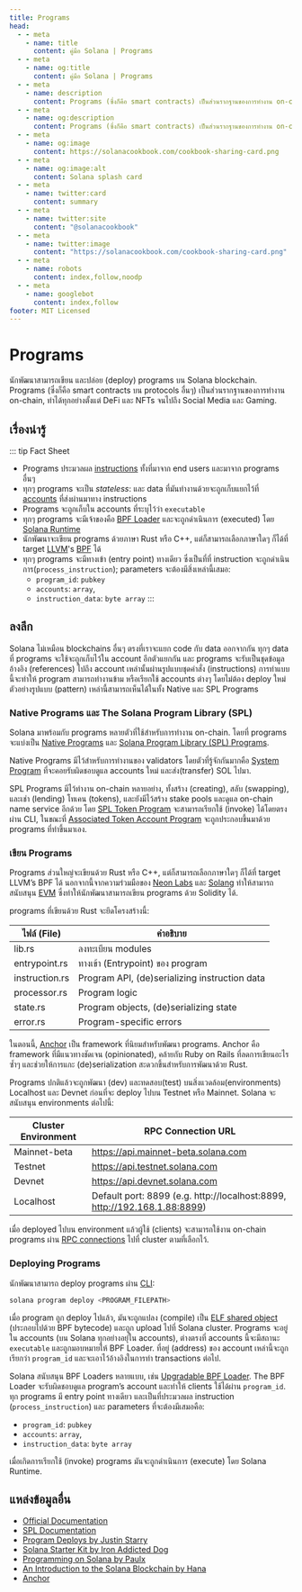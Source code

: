 ```yaml
---
title: Programs
head:
  - - meta
    - name: title
      content: คู่มือ Solana | Programs
  - - meta
    - name: og:title
      content: คู่มือ Solana | Programs
  - - meta
    - name: description
      content: Programs (ซึ่งก็คือ smart contracts) เป็นส่วนรากฐานของการทำงาน on-chain, เรียนรู้เกี่ยวกับ Programs และแนวคิดหลักๆ ได้ที่คู่มือ Solana
  - - meta
    - name: og:description
      content: Programs (ซึ่งก็คือ smart contracts) เป็นส่วนรากฐานของการทำงาน on-chain, เรียนรู้เกี่ยวกับ Programs และแนวคิดหลักๆ ได้ที่คู่มือ Solana
  - - meta
    - name: og:image
      content: https://solanacookbook.com/cookbook-sharing-card.png
  - - meta
    - name: og:image:alt
      content: Solana splash card
  - - meta
    - name: twitter:card
      content: summary
  - - meta
    - name: twitter:site
      content: "@solanacookbook"
  - - meta
    - name: twitter:image
      content: "https://solanacookbook.com/cookbook-sharing-card.png"
  - - meta
    - name: robots
      content: index,follow,noodp
  - - meta
    - name: googlebot
      content: index,follow
footer: MIT Licensed
---
```


# Programs


นักพัฒนาสามารถเขียน และปล่อย (deploy) programs บน Solana blockchain. Programs (ซึ่งก็คือ smart contracts บน protocols อื่นๆ) เป็นส่วนรากฐานของการทำงาน on-chain, ทำได้ทุกอย่างตั้งแต่ DeFi และ NFTs จนไปถึง Social Media และ Gaming.

## เรื่องน่ารู้

::: tip Fact Sheet
- Programs ประมวลผล [instructions](./transactions) ทั้งที่มาจาก end users และมาจาก programs อื่นๆ
- ทุกๆ programs จะเป็น *stateless*: และ data ที่มันทำงานด้วยจะถูกเก็บแยกไว้ที่ [accounts](./accounts.md) ที่ส่งผ่านมาทาง instructions
- Programs จะถูกเก็บใน accounts ที่ระบุไว้ว่า `executable`
- ทุกๆ programs จะมีเจ้าของคือ [BPF Loader](https://docs.solana.com/developing/runtime-facilities/programs#bpf-loader) และจะถูกดำเนินการ (executed) โดย [Solana Runtime](https://docs.solana.com/developing/programming-model/runtime)
- นักพัฒนาจะเขียน programs ด้วยภาษา Rust หรือ C++, แต่ก็สามารถเลือกภาษาใดๆ ก็ได้ที่ target [LLVM](https://llvm.org/)'s [BPF](https://en.wikipedia.org/wiki/Berkeley_Packet_Filter) ได้
- ทุกๆ programs จะมีทางเข้า  (entry point) ทางเดียว ซึ่งเป็นที่ที่ instruction จะถูกดำเนินการ(`process_instruction`); parameters จะต้องมีสิ่งเหล่านี้เสมอ:
    - `program_id`: `pubkey`
    - `accounts`: `array`, 
    - `instruction_data`: `byte array`
:::

## ลงลึก

Solana ไม่เหมือน blockchains อื่นๆ ตรงที่เราจะแยก code กับ data ออกจากกัน ทุกๆ data ที่ programs จะใช้จะถูกเก็บไว้ใน account อีกตัวแยกกัน และ programs จะรับเป็นชุดข้อมูลอ้างอิง (references) ไปถึง account เหล่านั้นผ่านรูปแบบชุดคำสั่ง (instructions) การทำแบบนี้จะทำให้ program สามารถทำงานข้าม หรือเรียกใช้ accounts ต่างๆ โดยไม่ต้อง deploy ใหม่ ตัวอย่างรูปแบบ (pattern) เหล่านี้สามารถเห็นได้ในทั้ง Native และ SPL Programs

### Native Programs และ The Solana Program Library (SPL)

Solana มาพร้อมกับ programs หลายตัวที่ใช้สำหรับการทำงาน on-chain. โดยที่ programs จะแบ่งเป็น [Native Programs](https://docs.solana.com/developing/runtime-facilities/programs#bpf-loader) และ [Solana Program Library (SPL) Programs](https://spl.solana.com/).

Native Programs มีไว้สำหรับการทำงานของ validators โดยตัวที่รู้จักกันมากคือ [System Program](https://docs.solana.com/developing/runtime-facilities/programs#system-program) ที่จะคอยรับผิดชอบดูแล accounts ใหม่ และส่ง(transfer) SOL ไปมา.

SPL Programs มีไว้ทำงาน on-chain หลายอย่าง, ทั้งสร้าง (creating), สลับ (swapping), และเช่า (lending) โทเคน (tokens), และยังมีไว้สร้าง stake pools และดูแล on-chain name service อีกด้วย โดย [SPL Token Program](https://spl.solana.com/token) จะสามารถเรียกใช้ (invoke) ได้โดยตรงผ่าน CLI, ในขณะที่  [Associated Token Account Program](https://spl.solana.com/associated-token-account) จะถูกประกอบขึ้นมาด้วย programs ที่ทำขึ้นมาเอง.

### เขียน Programs

Programs ส่วนใหญ่จะเขียนด้วย Rust หรือ C++, แต่ก็สามารถเลือกภาษาใดๆ ก็ได้ที่ target LLVM’s BPF ได้ นอกจากนี้จากความร่วมมือของ [Neon Labs](https://neon-labs.org/) และ [Solang](https://solang.readthedocs.io/en/latest/) ทำให้สามารถสนับสนุน [EVM](https://ethereum.org/en/developers/docs/evm/) ซึ่งทำให้นักพัฒนาสามารถเขียน programs ด้วย Solidity ได้.

programs ที่เขียนด้วย Rust จะยึดโครงสร้างนี้:

| ไฟล์ (File)     | คำอธิบาย                                       |
|----------------|-----------------------------------------------|
| lib.rs         | ลงทะเบียน modules                              |
| entrypoint.rs  | ทางเข้า (Entrypoint) ของ program               |
| instruction.rs | Program API, (de)serializing instruction data |
| processor.rs   | Program logic                                 |
| state.rs       | Program objects, (de)serializing state        |
| error.rs       | Program-specific errors                       |

ในตอนนี้, [Anchor](https://github.com/coral-xyz/anchor) เป็น framework ที่นิยมสำหรับพัฒนา programs. Anchor คือ framework ที่มีแนวทางชัดเจน (opinionated), คล้ายกับ Ruby on Rails ที่ลดการเขียนอะไรซ้ำๆ และช่วยให้การแกะ (de)serialization สะดวกขึ้นสำหรับการพัฒนาด้วย Rust.

Programs ปกติแล้วจะถูกพัฒนา (dev) และทดสอบ(test) บนสิ่งแวดล้อม(environments) Localhost และ Devnet ก่อนที่จะ deploy ไปบน Testnet หรือ Mainnet. Solana จะสนับสนุน environments ต่อไปนี้:

| Cluster Environment  | RPC Connection URL                                                        |
|----------------------|---------------------------------------------------------------------------|
| Mainnet-beta         | https://api.mainnet-beta.solana.com                                       |
| Testnet              | https://api.testnet.solana.com                                            |
| Devnet               | https://api.devnet.solana.com                                             |
| Localhost            | Default port: 8899 (e.g. http://localhost:8899, http://192.168.1.88:8899) |

เมื่อ deployed ไปบน environment แล้วผู้ใช้ (clients) จะสามารถใช้งาน on-chain programs ผ่าน [RPC connections](https://docs.solana.com/developing/clients/jsonrpc-api) ไปที่ cluster ตามที่เลือกไว้.

### Deploying Programs

นักพัฒนาสามารถ deploy programs ผ่าน [CLI](https://docs.solana.com/cli/deploy-a-program):

```bash
solana program deploy <PROGRAM_FILEPATH>
```

เมื่อ program ถูก deploy ไปแล้ว, มันจะถูกแปลง (compile) เป็น [ELF shared object](https://en.wikipedia.org/wiki/Executable_and_Linkable_Format) (ประกอบไปด้วย BPF bytecode) และถูก upload ไปที่ Solana cluster. Programs จะอยู่ใน accounts (บน Solana ทุกอย่างอยุ่ใน accounts), ต่างตรงที่ accounts นี้จะมีสถานะ `executable` และถูกมอบหมายให้ BPF Loader. ที่อยู่ (address) ของ account เหล่านี้จะถูกเรียกว่า `program_id` และจะเอาไว้อ้างอิงในการทำ transactions ต่อไป.

Solana สนับสนุน BPF Loaders หลายแบบ, เช่น [Upgradable BPF Loader](https://explorer.solana.com/address/BPFLoaderUpgradeab1e11111111111111111111111). The BPF Loader จะรับผิดชอบดูแล program’s account และทำให้ clients ใช้ได้ผ่าน `program_id`. ทุก programs มี entry point ทางเดียว และเป็นที่ประมวลผล instruction (`process_instruction`) และ parameters ที่จะต้องมีเสมอคือ:
- `program_id`: `pubkey`
- `accounts`: `array`, 
- `instruction_data`: `byte array`

เมื่อเกิดการเรียกใช้ (invoke) programs มันจะถูกดำเนินการ (execute) โดย Solana Runtime.

## แหล่งข้อมูลอื่น

- [Official Documentation](https://docs.solana.com/developing/on-chain-programs/overview)
- [SPL Documentation](https://spl.solana.com/)
- [Program Deploys by Justin Starry](https://jstarry.notion.site/Program-deploys-29780c48794c47308d5f138074dd9838)
- [Solana Starter Kit by Iron Addicted Dog](https://book.solmeet.dev/notes/solana-starter-kit)
- [Programming on Solana by Paulx](https://paulx.dev/blog/2021/01/14/programming-on-solana-an-introduction/)
- [An Introduction to the Solana Blockchain by Hana](https://2501babe.github.io/posts/solana101.html)
- [Anchor](https://github.com/coral-xyz/anchor)
